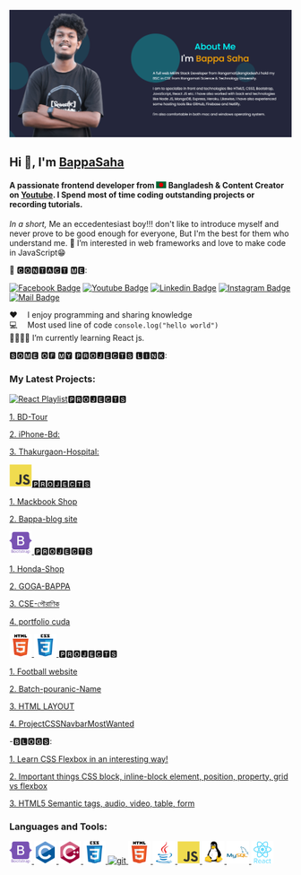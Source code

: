 ![Github Banner](bappa2.png)

## Hi 👋, I'm [BappaSaha](https://bappa-saha.web.app)

#### A passionate frontend developer from <img src="bangladesh.png" width="18"/> Bangladesh & Content Creator on [Youtube](https://www.youtube.com/watch?v=ov5eTtZuQLI). I Spend most of time coding outstanding projects or recording tutorials.
_In a short,_
Me an eccedentesiast boy!!! don't like to introduce myself and never prove to be good enough for everyone, But I'm the best for them who understand me.
👀 I’m interested in web frameworks and love to make code in JavaScript😁

 📜 🅲🅾🅽🆃🅰🅲🆃 🅼🅴:

[![Facebook Badge](https://img.shields.io/badge/Facebook-1877F2?style=for-the-badge&logo=facebook&logoColor=white)](https://www.facebook.com/bappasahabapii) [![Youtube Badge](https://img.shields.io/badge/YouTube-FF0000?style=for-the-badge&logo=youtube&logoColor=white)](https://www.youtube.com/watch?v=ov5eTtZuQLI) [![Linkedin Badge](https://img.shields.io/badge/LinkedIn-0077B5?style=for-the-badge&logo=linkedin&logoColor=white)](https://www.linkedin.com/in/bappasaha/) [![Instagram Badge](https://img.shields.io/badge/Instagram-E4405F?style=for-the-badge&logo=instagram&logoColor=white)](https://www.instagram.com/bappasahabapi/) [![Mail Badge](https://img.shields.io/badge/Gmail-D14836?style=for-the-badge&logo=gmail&logoColor=white)](mailto:bappasaha161@gmail.com)

:hearts: &emsp;I enjoy programming and sharing knowledge <br/>
:computer: &emsp;Most used line of code `console.log("hello world")` <br/>
🌱🔺🔹🔻 I’m currently learning React js.

 🆂🅾🅼🅴 🅾🅵 🅼🆈 🅿🆁🅾🅹🅴🅲🆃🆂 🅻🅸🅽🅺:

### My Latest Projects:

[![React Playlist](https://img.shields.io/badge/React-20232A?style=for-the-badge&logo=react&logoColor=61DAFB)](https://lwsbd.link/react)🅿🆁🅾🅹🅴🅲🆃🆂

[1. BD-Tour]( https://bd-tour-7c15d.web.app/)

[2. iPhone-Bd:](https://iphone-bd.web.app/)

[3. Thakurgaon-Hospital:](https://thakurgaon-hospital.web.app/)

<a href="https://developer.mozilla.org/en-US/docs/Web/JavaScript" target="_blank"> <img src="https://raw.githubusercontent.com/devicons/devicon/master/icons/javascript/javascript-original.svg" alt="javascript" width="40" height="40"/>🅿🆁🅾🅹🅴🅲🆃🆂

[1. Mackbook Shop](https://mackbook-m1-bappa.netlify.app/)

[2. Bappa-blog site](https://bappablog.netlify.app/)
 
 
 <p align="left"> <a href="https://getbootstrap.com" target="_blank"> <img src="https://raw.githubusercontent.com/devicons/devicon/master/icons/bootstrap/bootstrap-plain-wordmark.svg" alt="bootstrap" width="40" height="40"/> </a>🅿🆁🅾🅹🅴🅲🆃🆂

[1. Honda-Shop](https://honda-cbr-bootstarp-assignment.netlify.app/)

[2. GOGA-BAPPA](https://bappabappa.github.io/ProjectBS4gnoomSite/index.html)

[3. CSE-পৌরাণিক](https://bappabappa.github.io/ProjectBS4PouranicSite/share-head-section)

[4. portfolio cuda](https://portfolio-bappa.netlify.app/)
  
  <a href="https://www.w3.org/html/" target="_blank"> <img src="https://raw.githubusercontent.com/devicons/devicon/master/icons/html5/html5-original-wordmark.svg" alt="html5" width="40" height="40"/> </a> <a href="https://www.w3schools.com/css/" target="_blank"> <img src="https://raw.githubusercontent.com/devicons/devicon/master/icons/css3/css3-original-wordmark.svg" alt="css3" width="40" height="40"/> </a>🅿🆁🅾🅹🅴🅲🆃🆂
  
  
[1. Football website](https://footbal-bappa.netlify.app/)

[2. Batch-pouranic-Name](https://batch-pouranic.netlify.app/)

[3. HTML LAYOUT](https://basic-html-layout-by-bappa.netlify.app/)

[4. ProjectCSSNavbarMostWanted](https://bappabappa.github.io/ProjectCSSNavbarMostWanted/)


-🅱🅻🅾🅶🆂:

[1. Learn CSS Flexbox in an interesting way!](https://jisanmia.medium.com/learn-css-flexbox-in-an-interesting-way-3ed3c826efb9)

[2. Important things CSS block, inline-block element, position, property, grid vs flexbox](https://www.linkedin.com/pulse/block-inline-block-element-position-property-grid-vs-jisan-mia/)

[3. HTML5 Semantic tags, audio, video, table, form](https://www.linkedin.com/pulse/day-7-html5-semantic-tags-audio-video-table-form-jisan-mia)

<h3 align="left">Languages and Tools:</h3>

<p align="left"> <a href="https://getbootstrap.com" target="_blank"> <img src="https://raw.githubusercontent.com/devicons/devicon/master/icons/bootstrap/bootstrap-plain-wordmark.svg" alt="bootstrap" width="40" height="40"/> </a> <a href="https://www.cprogramming.com/" target="_blank"> <img src="https://raw.githubusercontent.com/devicons/devicon/master/icons/c/c-original.svg" alt="c" width="40" height="40"/> </a> <a href="https://www.w3schools.com/cpp/" target="_blank"> <img src="https://raw.githubusercontent.com/devicons/devicon/master/icons/cplusplus/cplusplus-original.svg" alt="cplusplus" width="40" height="40"/> </a> <a href="https://www.w3schools.com/css/" target="_blank"> <img src="https://raw.githubusercontent.com/devicons/devicon/master/icons/css3/css3-original-wordmark.svg" alt="css3" width="40" height="40"/> </a> <a href="https://git-scm.com/" target="_blank"> <img src="https://www.vectorlogo.zone/logos/git-scm/git-scm-icon.svg" alt="git" width="40" height="40"/> </a> <a href="https://www.w3.org/html/" target="_blank"> <img src="https://raw.githubusercontent.com/devicons/devicon/master/icons/html5/html5-original-wordmark.svg" alt="html5" width="40" height="40"/> </a> <a href="https://www.java.com" target="_blank"> <img src="https://raw.githubusercontent.com/devicons/devicon/master/icons/java/java-original.svg" alt="java" width="40" height="40"/> </a> <a href="https://developer.mozilla.org/en-US/docs/Web/JavaScript" target="_blank"> <img src="https://raw.githubusercontent.com/devicons/devicon/master/icons/javascript/javascript-original.svg" alt="javascript" width="40" height="40"/> </a> <a href="https://www.linux.org/" target="_blank"> <img src="https://raw.githubusercontent.com/devicons/devicon/master/icons/linux/linux-original.svg" alt="linux" width="40" height="40"/> </a> <a href="https://www.mysql.com/" target="_blank"> <img src="https://raw.githubusercontent.com/devicons/devicon/master/icons/mysql/mysql-original-wordmark.svg" alt="mysql" width="40" height="40"/> </a> </a> <a href="https://reactjs.org/" target="_blank"> <img src="https://raw.githubusercontent.com/devicons/devicon/master/icons/react/react-original-wordmark.svg" alt="react" width="40" height="40"/> </a> </p>


 
<!---
bappabappa/bappabappa is a ✨ special ✨ repository because its `README.md` (this file) appears on your GitHub profile.
You can click the Preview link to take a look at your changes.
--->

  


